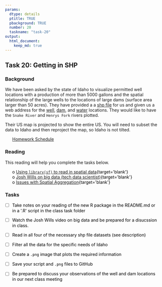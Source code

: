 ```yaml
---
params:
  dtype: details
  ptitle: TRUE
  pbackground: TRUE
  number: 20
  taskname: "task-20"
output:
  html_document:
    keep_md: true
---
```







## Task 20: Getting in SHP 
### Background 

We have been asked by the state of Idaho to visualize permitted well locations with a production of more than 5000 gallons and the spatial relationship of the large wells to the locations of large dams (surface area larger than 50 acres).  They have provided a a [shp file](https://byuistats.github.io/M335/data/shp.zip) for us and given us a web address for the [well](https://research.idwr.idaho.gov/gis/Spatial/Wells/WellConstruction/wells.zip), [dam](https://research.idwr.idaho.gov/gis/Spatial/DamSafety/dam.zip), and [water](https://research.idwr.idaho.gov/gis/Spatial/Hydrography/streams_lakes/c_250k/hyd250.zip) locations. They would like to have the `Snake River` and `Henrys Fork` rivers plotted.

Their US map is projected to show the entire US.  You will need to subset the data to Idaho and then reproject the map, so Idaho is not tilted.


 * [Homework Schedule](../homework_schedule.html)




<style>
ul {
   color: black;
   list-style-type: none;
   list-style-position: outside;

}

</style>


### Reading

This reading will help you complete the tasks below.

* o [Using `library(sf)` to read in spatial data](https://r-spatial.github.io/sf/articles/sf2.html){target='blank'}
* o [Josh Wills on big data (tech data scientist)](https://www.youtube.com/watch?v=Ewd5PXgLXlU&feature=youtu.be){target='blank'}
* o [Issues with Spatial Aggregation](https://www.youtube.com/watch?v=wn5larsRHro){target='blank'}


### Tasks


* [ ] Take notes on your reading of the new R package in the README.md or in a '.R' script in the class task folder
* [ ] Watch the Josh Wills video on big data and be prepared for a disucssion in class.
* [ ] Read in all four of the necessary shp file datasets (see description)
* [ ] Filter all the data for the specific needs of Idaho
* [ ] Create a `.png` image that plots the required information
* [ ] Save your script and `.png` files to GitHub
* [ ] Be prepared to discuss your observations of the well and dam locations in our next class meeting


